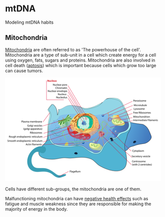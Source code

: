 # mtDNA
Modeling mtDNA habits 

## Mitochondria
[Mitochondria](https://www.genome.gov/genetics-glossary/Mitochondria) are often referred to as 'The powerhouse of the cell'. Mitochondria are a type of sub-unit in a cell which create energy for a cell using oxygen, fats, sugars and proteins. Mitochondria are also involved in cell death ([aptosis](https://en.wikipedia.org/wiki/Apoptosis)) which is important because cells which grow too large can cause tumors.

![Animal cell](Animal_cell_structure_en.svg)

Cells have different sub-groups, the mitochondria are one of them.

Malfunctioning mitochondria can have [negative health effects](https://www.umdf.org/what-is-mitochondrial-disease-2/0) such as fatigue and muscle weakness since they are responsible for making the majority of energy in the body.
